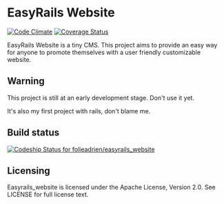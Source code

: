 # EasyRails Website
[![Code Climate](https://codeclimate.com/github/folieadrien/easyrails_website.png)](https://codeclimate.com/github/folieadrien/easyrails_website)
[![Coverage Status](https://coveralls.io/repos/folieadrien/easyrails_website/badge.png?branch=master)](https://coveralls.io/r/folieadrien/easyrails_website?branch=master)

EasyRails Website is a tiny CMS. This project aims to provide an easy way for anyone 
to promote themselves with a user friendly customizable website.

## Warning

This project is still at an early development stage. Don't use it yet.

It's also my first project with rails, don't blame me.

## Build status

[![Codeship Status for folieadrien/easyrails_website](https://codeship.io/projects/4f6bcec0-d0cb-0131-b04e-22cfb90185d8/status?branch=master)](https://codeship.io/projects/23171)

## Licensing

Easyrails_website is licensed under the Apache License, Version 2.0. See LICENSE for full license text.

